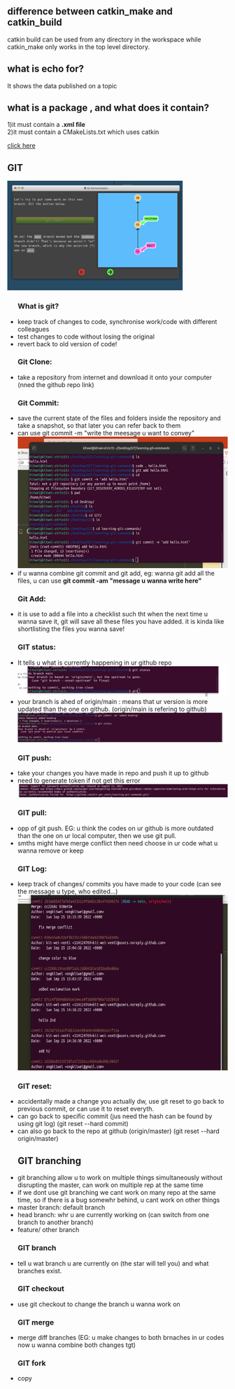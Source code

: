 <h2> difference between catkin_make and catkin_build </h2>
  <p> catkin build can be used from any directory in the workspace while catkin_make only works in the top level directory. </p>


<h2> what is echo for?</h2>
  <p> It shows the data published on a topic </p>


<h2> what is a package , and what does it contain? </h2>
  <div> 1)it must contain a <strong>.xml file </strong></div>
  <div> 2)it must contain a CMakeLists.txt which uses catkin </strong></div>


<a href="https://ongkitwei.github.io/passenger-counter/"> click here </a>


<h2> GIT </h2>
<img src="Images/git.png" height= 250px;>
<ul>
  <h3>What is git? </h3>
  <li>keep track of changes to code, synchronise work/code with different colleagues</li>
  <li>test changes to code without losing the original</li>
  <li>revert back to old version of code!</li>
  
  <h3> Git Clone:</h3>
  <li> take a repository from internet and download it onto your computer (nned the github repo link)</li>
  
  <h3> Git Commit:</h3>
  <li> save the current state of the files and folders inside the repository and take a snapshot, so that later you can refer back to them</li>
  <li>can use git commit -m "write the meesage u want to convey"</li>
  <img src="Images/Screenshot from 2022-09-25 12-02-43.png" height=300px;>
  <li> if u wanna combine git commit and git add, eg: wanna git add all the files, u can use <strong>git commit -am "message u wanna write here"</strong>
  
  <h3> Git Add:</h3>
  <li> it is use to add a file into a checklist such tht when the next time u wanna save it, git will save all these files you have added. it is kinda      like shortlisting the files you wanna save!</li>
  
   <h3> GIT status:</h3>
  <li> It tells u what is currently happening in ur github repo</li>
  <img src="Images/Screenshot from 2022-09-25 12-17-33.png" >
  <li> your branch is ahed of origin/main : means that ur version is more updated than the one on github. (origin/main is refering to github)</li>
  <img src="Images/Screenshot from 2022-09-25 12-56-58.png">
  
  
  <h3> GIT push:</h3>
  <li> take your changes you have made in repo and push it up to github  </li>
  <li> need to generate token if not get this error</li>
  <img src="Images/gitpusherror.png" >
  
  <h3> GIT pull:</h3>
  <li>opp of git push. EG: u think the codes on ur github is more outdated than the one on ur local    computer, then we use git pull.</li>
  <li> smths might have merge conflict then need choose in ur code what u wanna remove or keep </li>
  
  <h3> GIT Log:</h3>
  <li> keep track of changes/ commits you have made to your code (can see the message u type, who edited...) </li>
  <img style=" height: 400px;" src="Images/Screenshot from 2022-09-25 15-48-05.png">
  
  <h3> GIT reset:</h3>
  <li>  accidentally made a change you actually dw, use git reset to go back to previous commit, or can use it to reset everyth.</li>
  <li> can go back to specific commit (jus need the hash can be found by using git log) (git reset --hard commit) </li>
  <li> can also go back to the repo at github (origin/master) (git reset --hard origin/master)</li>
  
  <h2> GIT branching </h2>
  <li> git branching allow u to work on multiple things simultaneously without disrupting the master, can work on multiple rep at the same time </li>
  <li> if we dont use git branching we cant work on many repo at the same time, so if there is a bug somewhr behind, u cant work on other things</li>
  <li> master branch: default branch</li>
  <li> head branch: whr u are currently working on (can switch from one branch to another branch)</li>
  <li> feature/ other branch</li>

  <h3> GIT branch </h3>
  <li> tell u wat branch u are currently on (the star will tell you) and what branches exist.</li>
  
  <h3> GIT checkout </h3>
  <li> use git checkout to change the branch u wanna work on </li>
  
  <h3> GIT merge </h3>
  <li> merge diff branches (EG: u make changes to both brnaches in ur codes now u wanna combine both changes tgt)</li>
  
  
  <h3>GIT fork</h3>
  <li> copy</li>
</ul>

